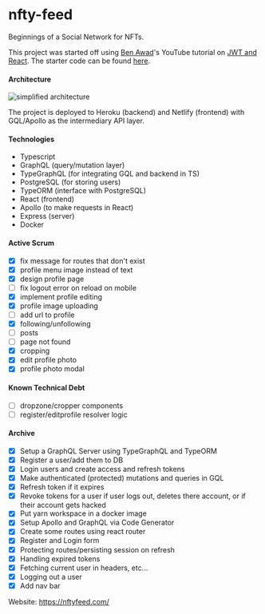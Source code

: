 # nfty-feed

Beginnings of a Social Network for NFTs.

This project was started off using [Ben Awad](https://github.com/benawad)'s YouTube tutorial on [JWT and React](https://www.youtube.com/watch?v=25GS0MLT8JU&ab_channel=BenAwad). The starter code can be found [here](https://github.com/benawad/jwt-auth-example).

#### Architecture

![simplified architecture](https://res.cloudinary.com/nftyfeed/image/upload/v1619587135/Screen_Shot_2021-04-27_at_10.16.04_PM_ncgrbn.png)

The project is deployed to Heroku (backend) and Netlify (frontend) with GQL/Apollo as the intermediary API layer.

#### Technologies

- Typescript
- GraphQL (query/mutation layer)
- TypeGraphQL (for integrating GQL and backend in TS)
- PostgreSQL (for storing users)
- TypeORM (interface with PostgreSQL)
- React (frontend)
- Apollo (to make requests in React)
- Express (server)
- Docker

#### Active Scrum

- [x] fix message for routes that don't exist
- [x] profile menu image instead of text
- [x] design profile page
- [ ] fix logout error on reload on mobile
- [x] implement profile editing
- [x] profile image uploading
- [ ] add url to profile
- [x] following/unfollowing
- [ ] posts
- [ ] page not found
- [x] cropping
- [x] edit profile photo
- [x] profile photo modal

#### Known Technical Debt

- [ ] dropzone/cropper components
- [ ] register/editprofile resolver logic

#### Archive

- [x] Setup a GraphQL Server using TypeGraphQL and TypeORM
- [x] Register a user/add them to DB
- [x] Login users and create access and refresh tokens
- [x] Make authenticated (protected) mutations and queries in GQL
- [x] Refresh token if it expires
- [x] Revoke tokens for a user if user logs out, deletes there account, or if their account gets hacked
- [x] Put yarn workspace in a docker image
- [x] Setup Apollo and GraphQL via Code Generator
- [x] Create some routes using react router
- [x] Register and Login form
- [x] Protecting routes/persisting session on refresh
- [x] Handling expired tokens
- [x] Fetching current user in headers, etc...
- [x] Logging out a user
- [x] Add nav bar

Website: https://nftyfeed.com/
